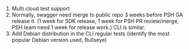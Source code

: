 1. Multi cloud test support
2. Normally, swagger need merge to public repo 3 weeks before PSH GA release it. (1 week for SDK release, 1 week for PSH PR review/merge, PSH team need 1 week for release work.) CLI is similar.
3. Add Debian distribution in the CLI regular tests (identify the most popular Debian version used, Bullseye)